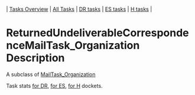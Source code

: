 | [Tasks Overview](../tasks-overview.md) | [All Tasks](../alltasks.md) | [DR tasks](../docket-DR/tasklist.md) | [ES tasks](../docket-ES/tasklist.md) | [H tasks](../docket-H/tasklist.md) |

# ReturnedUndeliverableCorrespondenceMailTask_Organization Description

A subclass of [MailTask_Organization](MailTask_Organization.md)

Task stats [for DR](../docket-DR/ReturnedUndeliverableCorrespondenceMailTask_Organization.md), [for ES](../docket-ES/ReturnedUndeliverableCorrespondenceMailTask_Organization.md), [for H](../docket-H/ReturnedUndeliverableCorrespondenceMailTask_Organization.md) dockets.

